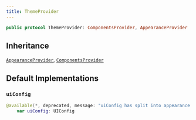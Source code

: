 ```yaml
---
title: ThemeProvider
---
```


``` swift
public protocol ThemeProvider: ComponentsProvider, AppearanceProvider 
```

## Inheritance

[`AppearanceProvider`](appearance-provider), [`ComponentsProvider`](components-provider)

## Default Implementations

### `uiConfig`

``` swift
@available(*, deprecated, message: "uiConfig has split into appearance and components")
    var uiConfig: UIConfig 
```
